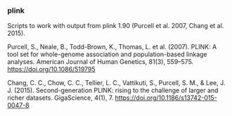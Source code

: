 ### plink

Scripts to work with output from plink 1.90 (Purcell et al. 2007, Chang et al. 2015).

Purcell, S., Neale, B., Todd-Brown, K., Thomas, L. et al. (2007). PLINK: A tool set for whole-genome association and 
population-based linkage analyses.  American Journal of Human Genetics, 81(3), 559–575. https://doi.org/10.1086/519795

Chang, C. C., Chow, C. C., Tellier, L. C., Vattikuti, S., Purcell, S. M., & Lee, J. J. (2015). Second-generation PLINK: rising to the challenge of larger and richer datasets. GigaScience, 4(1), 7. https://doi.org/10.1186/s13742-015-0047-8

